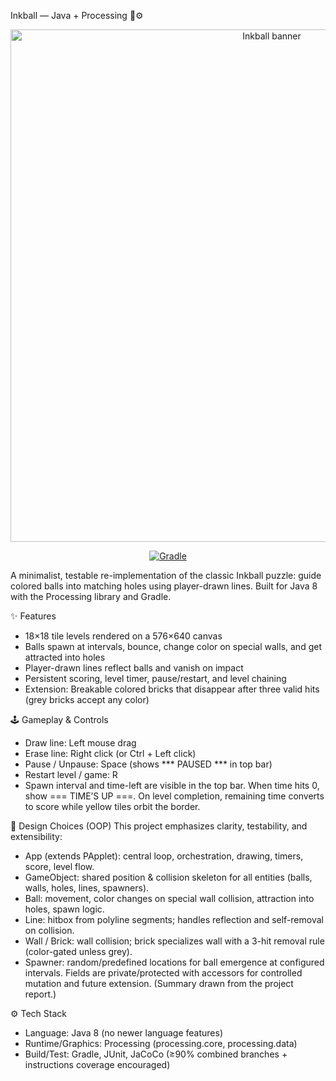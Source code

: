 Inkball — Java + Processing 🎨⚙️
<p align="center"> <img alt="Inkball banner" src="docs/banner.png" width="820"> </p> <p align="center"> <a href="https://gradle.org/"><img alt="Gradle" src="https://img.shields.io/badge/build-Gradle-02303A"></a> </p>

A minimalist, testable re-implementation of the classic Inkball puzzle: guide colored balls into matching holes using player-drawn lines. Built for Java 8 with the Processing library and Gradle.

✨ Features
- 18×18 tile levels rendered on a 576×640 canvas
- Balls spawn at intervals, bounce, change color on special walls, and get attracted into holes
- Player-drawn lines reflect balls and vanish on impact
- Persistent scoring, level timer, pause/restart, and level chaining
- Extension: Breakable colored bricks that disappear after three valid hits (grey bricks accept any color)

🕹️ Gameplay & Controls
- Draw line: Left mouse drag
- Erase line: Right click (or Ctrl + Left click)
- Pause / Unpause: Space (shows *** PAUSED *** in top bar)
- Restart level / game: R
- Spawn interval and time-left are visible in the top bar. When time hits 0, show === TIME’S UP ===.
  On level completion, remaining time converts to score while yellow tiles orbit the border.

🧩 Design Choices (OOP)
This project emphasizes clarity, testability, and extensibility:
- App (extends PApplet): central loop, orchestration, drawing, timers, score, level flow.
- GameObject: shared position & collision skeleton for all entities (balls, walls, holes, lines, spawners).
- Ball: movement, color changes on special wall collision, attraction into holes, spawn logic.
- Line: hitbox from polyline segments; handles reflection and self-removal on collision.
- Wall / Brick: wall collision; brick specializes wall with a 3-hit removal rule (color-gated unless grey).
- Spawner: random/predefined locations for ball emergence at configured intervals.
Fields are private/protected with accessors for controlled mutation and future extension. (Summary drawn from the project report.)

⚙️ Tech Stack
- Language: Java 8 (no newer language features)
- Runtime/Graphics: Processing (processing.core, processing.data)
- Build/Test: Gradle, JUnit, JaCoCo (≥90% combined branches + instructions coverage encouraged)
